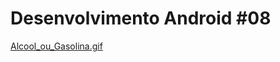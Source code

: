 # Desenvolvimento Android #08

[Alcool_ou_Gasolina.gif](https://i.imgur.com/bjSq8pB.gif)
<a src="https://i.imgur.com/msZ7DwV.gif" alt="Alcool_ou_Gasolina.gif">
